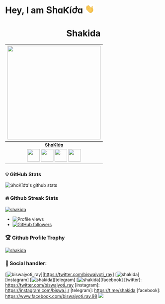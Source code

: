 # Hey, I am ՏհɑƘíժɑ <img src="https://raw.githubusercontent.com/ABSphreak/ABSphreak/master/gifs/Hi.gif" width="30px">
<p align="center"> <h1 align="center"> Shakida </h1> </p>

|<a href="https://github.com/shakida"><img src="https://telegra.ph/file/049806d6b589bc355de83.jpg" width="300px" height="300px" /></a> |
|:---------------------------------------------------------------------------------------------------------------------------------------:|
|       **[ՏհɑƘíժɑ](https://github.com/shakida/)**                                                                                |
| <a href="https://github.com/shakida"><img src="https://unpkg.com/simple-icons@v6/icons/github.svg" width="40px" height="40px"></a> <a href="https://t.me/shakida"><img src="https://unpkg.com/simple-icons@v6/icons/telegram.svg" width="40px" height="40px"></a> <a href="https://instagram.com/biswa.j.r"><img src="https://unpkg.com/simple-icons@v6/icons/instagram.svg" width="40px" height="40px"></a> <a href="mailto:tollerdl.1234@gmail.com"><img src="https://unpkg.com/simple-icons@v6/icons/gmail.svg" width="40px" height="40px"></a>|
### 💡 GitHub Stats
![ՏհɑƘíժɑ's github stats](https://github-readme-stats.vercel.app/api?username=shakida&show_icons=true&theme=midnight-purple)
### 🔥 Github Streak Stats

[<img align="center" src="https://github-readme-streak-stats.herokuapp.com/?user=shakida&theme=tokyonight_duo" alt="shakida" />](#)

- ![Profile views](https://gpvc.arturio.dev/shakida)
- [![GitHub followers](https://img.shields.io/github/followers/shakida.svg?style=social&label=Follow&maxAge=2592000)](https://github.com/shakida?tab=followers)
### 🏆 Github Profile Trophy

[<img src="https://github-profile-trophy.vercel.app/?username=rokibhasansagar&theme=darkhub&no-bg=true&row=1" alt="shakida" />](#)

### 🔗 Social handler:
[![biswajyoti_ray](https://img.icons8.com/fluent/48/000000/twitter.png)][https://twitter.com/biswajyoti_ray]
[![shakida](https://img.icons8.com/fluent/48/000000/instagram-new.png)][instagram]
[![shakida](https://img.icons8.com/fluent/48/000000/telegram-app.png)][telegram]
[![shakida](https://img.icons8.com/fluent/48/000000/facebook-new.png)][facebook]
[twitter]: https://twitter.com/biswajyoti_ray
[instagram]: https://instagram.com/biswa.j.r
[telegram]: https://t.me/shakida
[facebook]: https://www.facebook.com/biswajyoti.ray.98
<img src="https://img.icons8.com/ios/50/000000/facebook-new.png"/>
